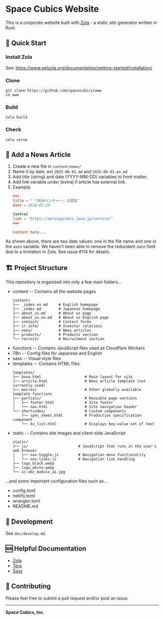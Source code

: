 # Space Cubics Website

This is a corporate website built with [Zola](https://www.getzola.org/) - a static site generator written in Rust.

## 🚀 Quick Start


### Install Zola

See: https://www.getzola.org/documentation/getting-started/installation/

### Clone

```
git clone https://github.com/spacecubics/www
cd www
```

### Build

```
zola build
```

### Check

```
zola serve
```

## 📰 Add a News Article
1. Create a new file in `content/news/`
2. Name it by date. ex) `2025-06-01.md` and `2025-06-01.en.md`
3. Add title (string) and date (YYYY-MM-DD) variables to front matter.
4. Add link variable under [extra] if article has external link.
5. Example:
   ```toml
   +++
   title = "「JAXAベンチャー」の認定"
   date = 2018-05-29

   [extra]
   link = "https://aerospacebiz.jaxa.jp/venture/"
   +++

   Content here...
   ```

As shown above, there are two date values: one in the file name and
one in the `date` variable. We haven’t been able to remove the
redundant `date` field due to a limitation in Zola. See issue #114 for
details.

## 🏗️ Project Structure

This repository is organized into only a few main folders...

- content -- Contains all the website pages
	```
	content/
	├── _index.en.md     # English homepage
	├── _index.md        # Japanese homepage
	├── about_us.md      # About us page
	├── about_us.en.md   # About us English page
	├── contact/         # Contact forms
	├── ir_info/         # Investor relations
	├── news/            # News articles
	├── products/        # Products section
	└── recruit/         # Recruitment section
	```
- functions -- Contains JavaScript files used as Cloudflare Workers
- i18n -- Config files for Japanese and English
- sass -- Visual style files
- templates -- Contains HTML files
	```
	templates/
	├── base.html                    # Main layout for site
	├── article.html                 # News article template (not currently used)
	├── macros/                      # Other globally available template functions
	├── partials/                    # Reusable page sections
	│   ├── footer.html              # Site footer
	│   └── nav.html                 # Site navigation header
	└── shortcodes/                  # Custom components
		├── spec_sheet.html          # Production specification component
		└── kv_list.html			 # Displays key-value set of text
	```
- static -- Contains site images and client-side JavaScript
	```
	static/
	├── js/                       # JavaScript that runs in the user's web browser
	│   ├── nav-toggle.js         # Navigation menu functionality
	│   └── nav-links.js          # Navigation link handling
	├── logo_black.webp
	├── logo_white.webp
	└── sc-obc_module_a1.jpg
	```

...and some important configuration files such as...

- config.toml
- netlify.toml
- wrangler.toml
- README.md

## 🔧 Development

See `doc/develop.md`.

## 🆘 Helpful Documentation
- [Zola](https://www.getzola.org/documentation/)
- [Tera](https://docs.rs/tera/latest/tera/)
- [Sass](https://sass-lang.com/documentation/)

## 🙌 Contributing

Please feel free to submit a pull request and/or post an issue.

---

**Space Cubics, Inc.**
